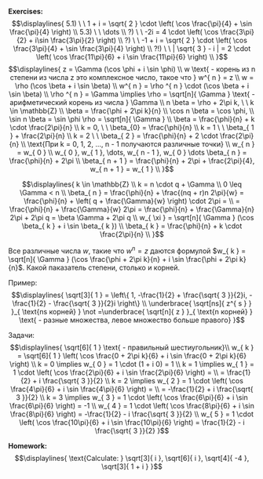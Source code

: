 
**Exercises:**
$$\displaylines{
5.1) \ \ 1 + i = \sqrt{ 2 } \cdot \left( \cos \frac{\pi}{4} + \sin \frac{\pi}{4} \right) \\ 
5.3) \ \ \dots \\ 
?) \ \ -2i = 4 \cdot \left( \cos \frac{3\pi}{2} + i\sin \frac{3\pi}{2} \right) \\ 
?) \ \ -1 + i = \sqrt{ 2 } \cdot \left( \cos \frac{3\pi}{4} + \sin \frac{3\pi}{4} \right) \\ 
?!) \ \ | \sqrt{ 3 } - i | = 2 \cdot \left( \cos \frac{11\pi}{6} + i \sin \frac{11\pi}{6} \right) \\ 
}$$
$$\displaylines{
z = \Gamma (\cos \phi + i \sin \phi) \\ 
w \text{ - корень из n степени из числа z это комплексное число, такое что } w^{ n } = z \\ 
w = \rho (\cos \beta + i \sin \beta) \\ 
w^{ n } = \rho ^{ n } \cdot (\cos \beta + i \sin \beta) \\ 
\rho ^{ n } = \Gamma \implies \rho = \sqrt[n]{ \Gamma } \text{ - арифметический корень из числа } \Gamma \\ 
n \beta = \rho + 2\pi k, \ \ k \in \mathbb{Z} \\ 
\beta = \frac{\phi + 2\pi k}{n} \\ 
\cos n \beta = \cos \phi, \\ 
\sin n \beta = \sin \phi
\rho = \sqrt[n]{ \Gamma } \\ 
\beta = \frac{\phi}{n} + k \cdot \frac{2\pi}{n} \\ 
k = 0, \ \ \beta_{0} = \frac{\phi}{n} \\ 
k = 1 \ \ \beta_{ 1 } + \frac{2\pi}{n} \\ 
k = 2 \ \ \beta_{ 2 } = \frac{\phi}{n} + 2 \cdot \frac{2\pi}{n} \\ 
\text{При k = 0, 1, 2, ..., n - 1 получаются различные точки} \\ 
w_{ n } = w_{ 0 } \\ 
w_{ 0 }, w_{ 1 }, \dots, w_{ n - 1 }, w_{ 0 } \dots 
\beta_{ n } = \frac{\phi}{n} + 2\pi \\ 
\beta_{ n + 1 } = \frac{\phi}{n} + 2\pi + \frac{2\pi}{4}, w_{ n + 1 } = w_{ 1 } \\ 
}$$


$$\displaylines{
k \in \mathbb{Z} \\ 
k = n \cdot q + \Gamma \\ 
0 \leq \Gamma < n \\ 
\beta_{ n } = \frac{\phi}{n} + \frac{(nq + r)n 2\pi}{w} = \frac{\phi}{n} + \left( q + \frac{\Gamma}{w} \right) \cdot 2\pi = \\
= \frac{\phi}{n} + \frac{\Gamma}{w} 2\pi = \frac{\phi}{n} + \frac{\Gamma}{n} 2\pi + 2\pi q = \beta \Gamma + 2\pi q \\ 
w_{ \xi } = \sqrt[n]{ \Gamma } (\cos \beta_{ k } + i \sin \beta_{ k }) \\ 
\beta_{ k } = \frac{\phi}{n} + k \cdot \frac{2\pi}{n} \\ 
}$$

Все различные числа $w$, такие что $w^{ n } = z$ даются формулой $w_{ k } = \sqrt[n]{ \Gamma } (\cos \frac{\phi + 2\pi k}{n} + i \sin \frac{\phi + 2\pi k}{n}$. Какой паказатель степени, столько и корней. 

Пример: 
$$\displaylines{
\sqrt[3]{ 1 } = \left\{  1, -\frac{1}{2} + \frac{\sqrt{ 3 }}{2}i, -\frac{1}{2} - \frac{\sqrt{ 3 }}{2}i  \right\} \\ 
\underbrace{ \sqrt[ns]{ z^{ s } } }_{ \text{ns корней} } \not =\underbrace{  \sqrt[n]{ z } }_{ \text{n корней} } \text{ - разные множества, левое множество больше правого}
}$$

Задачи: 
$$\displaylines{
\sqrt[6]{ 1 } \text{ - правильный шестиугольник}\\ 
w_{ k } = \sqrt[6]{ 1 } \left( \cos \frac{0 + 2\pi k}{6} + i \sin \frac{0 + 2\pi k}{6} \right) \\ 
k = 0 \implies w_{ 0 } = 1 \cdot (1 + i 0) = 1 \\ 
k = 1 \implies w_{ 1 } = 1 \cdot \left( \cos \frac{2\pi}{6} + i \sin \frac{2\pi}{6} \right) = \\
= \frac{1}{2} + i \frac{\sqrt{ 3 }}{2} \\ 
k = 2 \implies w_{ 2 } = 1 \cdot \left( \cos \frac{4\pi}{6} + i \sin \frac{4\pi}{6} \right) = \\
= -\frac{1}{2} + i \frac{\sqrt{ 3 }}{2} \\ 
k = 3 \implies w_{ 3 } = 1 \cdot \left( \cos \frac{6\pi}{6} + i \sin \frac{6\pi}{6} \right) = -1 \\ 
w_{ 4 } =  1 \cdot \left( \cos \frac{8\pi}{6} + i \sin \frac{8\pi}{6} \right) = -\frac{1}{2} - i \frac{\sqrt{ 3 }}{2} \\ 
w_{ 5 } = 1 \cdot \left( \cos \frac{10\pi}{6} + i \sin \frac{10\pi}{6} \right) = \frac{1}{2} - i \frac{\sqrt{ 3 }}{2}
}$$

**Homework:**
$$\displaylines{
\text{Calculate: } \sqrt[3]{ i }, \sqrt[6]{ i }, \sqrt[4]{ -4 }, \sqrt[3]{ 1 + i }
}$$